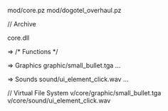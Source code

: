 

mod/core.pz
mod/dogotel_overhaul.pz



// Archive

core.dll

=> /* Functions */

=> Graphics
graphic/small_bullet.tga
...

=> Sounds
sound/ui_element_click.wav
...


// Virtual File System
v/core/graphic/small_bullet.tga
v/core/sound/ui_element_click.wav